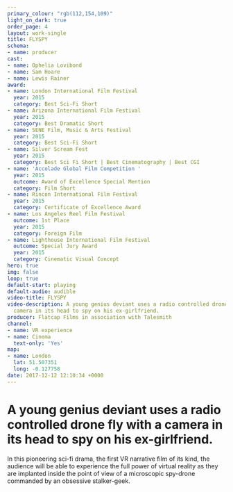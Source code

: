 ```yaml
---
primary_colour: "rgb(112,154,109)"
light_on_dark: true
order_page: 4
layout: work-single
title: FLYSPY
schema:
- name: producer
cast:
- name: Ophelia Lovibond
- name: Sam Hoare
- name: Lewis Rainer
award:
- name: London International Film Festival
  year: 2015
  category: Best Sci-Fi Short
- name: Arizona International Film Festival
  year: 2015
  category: Best Dramatic Short
- name: SENE Film, Music & Arts Festival
  year: 2015
  category: Best Sci-Fi Short
- name: Silver Scream Fest
  year: 2015
  category: Best Sci Fi Short | Best Cinematography | Best CGI
- name: 'Accolade Global Film Competition '
  year: 2015
  outcome: Award of Excellence Special Mention
  category: Film Short
- name: Rincon International Film Festival
  year: 2015
  category: Certificate of Excellence Award
- name: Los Angeles Reel Film Festival
  outcome: 1st Place
  year: 2015
  category: Foreign Film
- name: Lighthouse International Film Festival
  outcome: Special Jury Award
  year: 2015
  category: Cinematic Visual Concept
hero: true
img: false
loop: true
default-start: playing
default-audio: audible
video-title: FLYSPY
video-description: A young genius deviant uses a radio controlled drone fly with a
  camera in its head to spy on his ex-girlfriend.
producer: Flatcap Films in association with Talesmith
channel:
- name: VR experience
- name: Cinema
  text-only: 'Yes'
map:
- name: London
  lat: 51.507351
  long: -0.127758
date: 2017-12-12 12:10:34 +0000
---
```

# A young genius deviant uses a radio controlled drone fly with a camera in its head to spy on his ex-girlfriend.

In this pioneering sci-fi drama, the first VR narrative film of its kind, the audience will be able to experience the full power of virtual reality as they are implanted inside the point of view of a microscopic spy-drone commanded by an obsessive stalker-geek.
